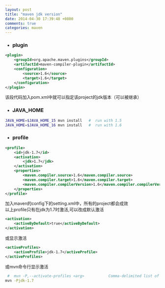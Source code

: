 ```yaml
---
layout: post
title: "maven jdk version"
date: 2014-04-30 17:39:48 +0800
comments: true
categories: maven
---
```

+	###	plugin
```xml
<plugin>
	<groupId>org.apache.maven.plugins</groupId>
	<artifactId>maven-compiler-plugin</artifactId>
	<configuration>
		<source>1.6</source>
		<target>1.6</target>
	</configuration>
</plugin>
```
该段代码加入pom.xml中就可以指定该project的jdk版本（可以被继承）

+	###	JAVA_HOME
```sh
JAVA_HOME=$JAVA_HOME_15 mvn install   #	 run with 1.5
JAVA_HOME=$JAVA_HOME_16 mvn install   #	 run with 1.6
```
<!--more-->
+	###	profile
```xml
<profile>
	<id>jdk-1.7</id>
	<activation>
		<jdk>1.7</jdk>
	</activation>
	<properties>
		<maven.compiler.source>1.6</maven.compiler.source>
		<maven.compiler.target>1.6</maven.compiler.target>
		<maven.compiler.compilerVersion>1.6</maven.compiler.compilerVersion>
	</properties>
</profile>
```
加入maven的config下的setting.xml中，所有的project都会成效		
以上profile只有在jdk为1.7时激活,可以改成默认激活
```xml
<activation>  
	<activeByDefault>true</activeByDefault>  
</activation>
```
或显示激活
```xml
<activeProfiles>  
	<activeProfile>jdk-1.7</activeProfile>  
</activeProfiles>
```
或mvn命令行显示激活
```sh
 #	mvn -P,--activate-profiles <arg>           Comma-delimited list of profiles
mvn -Pjdk-1.7
```
